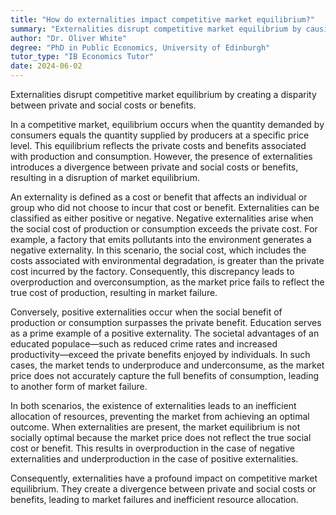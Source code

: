 ```yaml
---
title: "How do externalities impact competitive market equilibrium?"
summary: "Externalities disrupt competitive market equilibrium by causing a divergence between private and social costs or benefits."
author: "Dr. Oliver White"
degree: "PhD in Public Economics, University of Edinburgh"
tutor_type: "IB Economics Tutor"
date: 2024-06-02
---
```


Externalities disrupt competitive market equilibrium by creating a disparity between private and social costs or benefits.

In a competitive market, equilibrium occurs when the quantity demanded by consumers equals the quantity supplied by producers at a specific price level. This equilibrium reflects the private costs and benefits associated with production and consumption. However, the presence of externalities introduces a divergence between private and social costs or benefits, resulting in a disruption of market equilibrium.

An externality is defined as a cost or benefit that affects an individual or group who did not choose to incur that cost or benefit. Externalities can be classified as either positive or negative. Negative externalities arise when the social cost of production or consumption exceeds the private cost. For example, a factory that emits pollutants into the environment generates a negative externality. In this scenario, the social cost, which includes the costs associated with environmental degradation, is greater than the private cost incurred by the factory. Consequently, this discrepancy leads to overproduction and overconsumption, as the market price fails to reflect the true cost of production, resulting in market failure.

Conversely, positive externalities occur when the social benefit of production or consumption surpasses the private benefit. Education serves as a prime example of a positive externality. The societal advantages of an educated populace—such as reduced crime rates and increased productivity—exceed the private benefits enjoyed by individuals. In such cases, the market tends to underproduce and underconsume, as the market price does not accurately capture the full benefits of consumption, leading to another form of market failure.

In both scenarios, the existence of externalities leads to an inefficient allocation of resources, preventing the market from achieving an optimal outcome. When externalities are present, the market equilibrium is not socially optimal because the market price does not reflect the true social cost or benefit. This results in overproduction in the case of negative externalities and underproduction in the case of positive externalities.

Consequently, externalities have a profound impact on competitive market equilibrium. They create a divergence between private and social costs or benefits, leading to market failures and inefficient resource allocation.
    